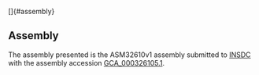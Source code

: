 []{#assembly}

Assembly
--------

The assembly presented is the ASM32610v1 assembly submitted to
[INSDC](http://www.insdc.org) with the assembly accession
[GCA\_000326105.1](http://www.ebi.ac.uk/ena/data/view/GCA_000326105.1).

